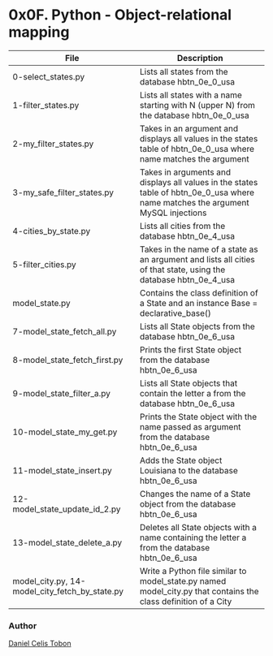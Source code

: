 # 0x0F. Python - Object-relational mapping

| File | Description |
| ------ | ------ |
| 0-select_states.py | Lists all states from the database hbtn_0e_0_usa |
| 1-filter_states.py | Lists all states with a name starting with N (upper N) from the database hbtn_0e_0_usa |
| 2-my_filter_states.py | Takes in an argument and displays all values in the states table of hbtn_0e_0_usa where name matches the argument |
| 3-my_safe_filter_states.py | Takes in arguments and displays all values in the states table of hbtn_0e_0_usa where name matches the argument MySQL injections |
| 4-cities_by_state.py | Lists all cities from the database hbtn_0e_4_usa |
| 5-filter_cities.py | Takes in the name of a state as an argument and lists all cities of that state, using the database hbtn_0e_4_usa |
| model_state.py | Contains the class definition of a State and an instance Base = declarative_base() |
| 7-model_state_fetch_all.py | Lists all State objects from the database hbtn_0e_6_usa |
| 8-model_state_fetch_first.py | Prints the first State object from the database hbtn_0e_6_usa |
| 9-model_state_filter_a.py | Lists all State objects that contain the letter a from the database hbtn_0e_6_usa |
| 10-model_state_my_get.py | Prints the State object with the name passed as argument from the database hbtn_0e_6_usa |
| 11-model_state_insert.py | Adds the State object Louisiana to the database hbtn_0e_6_usa |
| 12-model_state_update_id_2.py | Changes the name of a State object from the database hbtn_0e_6_usa |
| 13-model_state_delete_a.py | Deletes all State objects with a name containing the letter a from the database hbtn_0e_6_usa |
| model_city.py, 14-model_city_fetch_by_state.py | Write a Python file similar to model_state.py named model_city.py that contains the class definition of a City |

### Author
[Daniel Celis Tobon](https://github.com/danicelistobon)
